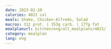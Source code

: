 ```yaml
---
date: 2023-02-20
calories: 4021 cal
meals: Shake, Chicken-Alfredo, Salad
macros: 312 prot. | 353g carb. | 177g fat
mealplanurl: kitchen/eng/all_mealplans/4021/
category: mealplan
lang: eng
---
```

